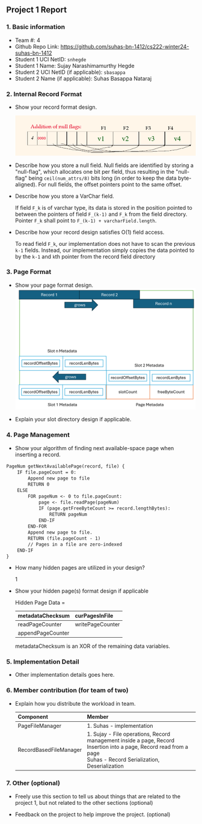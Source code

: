 ## Project 1 Report


### 1. Basic information
 - Team #: 4
 - Github Repo Link: https://github.com/suhas-bn-1412/cs222-winter24-suhas-bn-1412
 - Student 1 UCI NetID: `snhegde`
 - Student 1 Name: Sujay Narashimamurthy Hegde
 - Student 2 UCI NetID (if applicable): `sbasappa`
 - Student 2 Name (if applicable): Suhas Basappa Nataraj


### 2. Internal Record Format
- Show your record format design.

  ![img_3.png](img_3.png)


- Describe how you store a null field.
  Null fields are identified by storing a "null-flag", which allocates one bit per field, thus resulting in 
  the "null-flag" being `ceil(num_attrs/8)` bits long (in order to keep the data byte-aligned).
  For null fields, the offset pointers point to the same offset.


- Describe how you store a VarChar field.

  If field `F_k` is of varchar type, its data is stored in the position pointed to between the pointers
  of field `F_(k-1)` and `F_k` from the field directory. Pointer `F_k` shall point to `F_(k-1) + varcharField.length`.


- Describe how your record design satisfies O(1) field access.

  To read field `F_k`, our implementation does not have to scan the previous `k-1` fields.
  Instead, our implementation simply copies the data pointed to by the `k-1` and `k`th pointer from the record field directory


### 3. Page Format
- Show your page format design.
![img_1.png](img_1.png)


- Explain your slot directory design if applicable.



### 4. Page Management
- Show your algorithm of finding next available-space page when inserting a record.
```
PageNum getNextAvailablePage(record, file) {
    IF file.pageCount = 0:
        Append new page to file
        RETURN 0
    ELSE
        FOR pageNum <- 0 to file.pageCount:
            page <- file.readPage(pageNum)
            IF (page.getFreeByteCount >= record.lengthBytes):
                RETURN pageNum
            END-IF 
        END-FOR
        Append new page to file.
        RETURN (file.pageCount - 1)
        // Pages in a file are zero-indexed
    END-IF
}
```


- How many hidden pages are utilized in your design?

    1 


- Show your hidden page(s) format design if applicable

    Hidden Page Data = 

  | metadataChecksum  | curPagesInFile   |
  |-------------------|------------------|
  | readPageCounter   | writePageCounter |
  | appendPageCounter |                  |  

  metadataChecksum is an XOR of the remaining data variables.

### 5. Implementation Detail
- Other implementation details goes here.



### 6. Member contribution (for team of two)
- Explain how you distribute the workload in team.

  | Component              | Member                                                                                                                                                                 |
    |------------------------|------------------------------------------------------------------------------------------------------------------------------------------------------------------------|
  | PageFileManager        | 1. Suhas - implementation                                                                                                                                              |
  | RecordBasedFileManager | 1. Sujay - File operations, Record management inside a page, Record Insertion into a page, Record read from a page <br/> Suhas - Record Serialization, Deserialization |      



### 7. Other (optional)
- Freely use this section to tell us about things that are related to the project 1, but not related to the other sections (optional)



- Feedback on the project to help improve the project. (optional)

